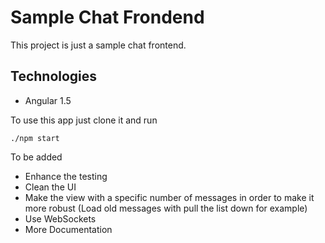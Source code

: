 # Sample Chat Frondend
This project is just a sample chat frontend.

## Technologies

* Angular 1.5


To use this app just clone it and run

```./npm start```


To be added 

* Enhance the testing
* Clean the UI
* Make the view with a specific number of messages in order to make it more robust 
(Load old messages with pull the list down for example)
* Use WebSockets
* More Documentation